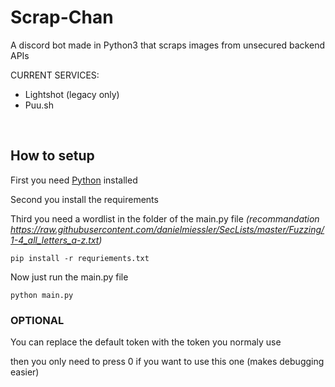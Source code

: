 # Scrap-Chan
A discord bot made in Python3 that scraps images from unsecured backend APIs

CURRENT SERVICES:
<br>
<ls>
* Lightshot (legacy only)
* Puu.sh
</ls>
</br>

## How to setup

First you need [Python](https://www.python.org/downloads/ "Python Installation") installed

Second you install the requirements

Third you need a wordlist in the folder of the main.py file
<ls>_(recommandation https://raw.githubusercontent.com/danielmiessler/SecLists/master/Fuzzing/1-4_all_letters_a-z.txt)_ </ls>

``` 
pip install -r requriements.txt
```

Now just run the main.py file

```
python main.py
```

### OPTIONAL

You can replace the default token with the token you normaly use 

then you only need to press 0 if you want to use this one (makes debugging easier)
